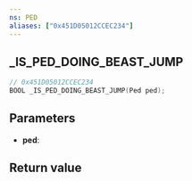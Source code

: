 ```yaml
---
ns: PED
aliases: ["0x451D05012CCEC234"]
---
```

## _IS_PED_DOING_BEAST_JUMP

```c
// 0x451D05012CCEC234
BOOL _IS_PED_DOING_BEAST_JUMP(Ped ped);
```


## Parameters
* **ped**: 

## Return value
